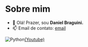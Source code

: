 # Sobre mim
- 👋 Olá! Prazer, sou **Daniel Braguini.**
- 📫 Email de contato: [email](danieel.braguini@hotmail.com)


![Python](https://img.shields.io/badge/Python-FFD43B?style=for-the-badge&logo=python&logoColor=blue)[(Youtube)](https://www.youtube.com/watch?v=3HIr0imLgxM)

